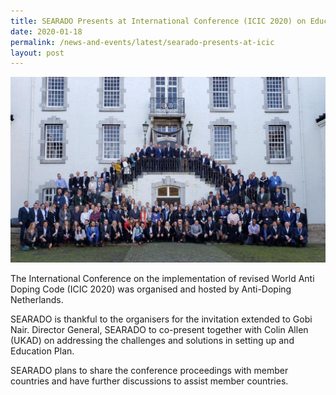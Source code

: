 ```yaml
---
title: SEARADO Presents at International Conference (ICIC 2020) on Education Plan
date: 2020-01-18
permalink: /news-and-events/latest/searado-presents-at-icic
layout: post
---
```



![Group Photo](/images/for-posts/2020/International-Conference-on-Implementation-of-revised-World-Anti-Doping-Code-ICIC-2020.jpg)

The International Conference on the implementation of revised World Anti Doping Code (ICIC 2020) was organised and hosted by Anti-Doping Netherlands.

SEARADO is thankful to the organisers for the invitation extended to Gobi Nair. Director General, SEARADO to co-present together with Colin Allen (UKAD) on addressing the challenges and solutions in setting up and Education Plan.

SEARADO plans to share the conference proceedings with member countries and have further discussions to assist member countries.
